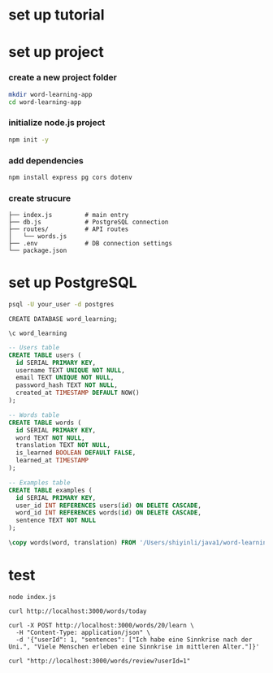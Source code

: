 # set up tutorial
# set up project
### create a new project folder
```bash
mkdir word-learning-app
cd word-learning-app
```
### initialize node.js project
```bash
npm init -y
```
### add dependencies
```bash
npm install express pg cors dotenv
```
### create strucure
```word-learning-app/
├── index.js         # main entry
├── db.js            # PostgreSQL connection
├── routes/          # API routes
│   └── words.js
├── .env             # DB connection settings
└── package.json
```

# set up PostgreSQL
```bash
psql -U your_user -d postgres
```
```
CREATE DATABASE word_learning;
```
```
\c word_learning
```
```sql
-- Users table
CREATE TABLE users (
  id SERIAL PRIMARY KEY,
  username TEXT UNIQUE NOT NULL,
  email TEXT UNIQUE NOT NULL,
  password_hash TEXT NOT NULL,
  created_at TIMESTAMP DEFAULT NOW()
);

-- Words table
CREATE TABLE words (
  id SERIAL PRIMARY KEY,
  word TEXT NOT NULL,
  translation TEXT NOT NULL,
  is_learned BOOLEAN DEFAULT FALSE,
  learned_at TIMESTAMP
);

-- Examples table
CREATE TABLE examples (
  id SERIAL PRIMARY KEY,
  user_id INT REFERENCES users(id) ON DELETE CASCADE,
  word_id INT REFERENCES words(id) ON DELETE CASCADE,
  sentence TEXT NOT NULL
);
```


```sql
\copy words(word, translation) FROM '/Users/shiyinli/java1/word-learning-app/backend/words2.csv' DELIMITER ',' CSV HEADER;
```

# test
```
node index.js

curl http://localhost:3000/words/today

curl -X POST http://localhost:3000/words/20/learn \
  -H "Content-Type: application/json" \
  -d '{"userId": 1, "sentences": ["Ich habe eine Sinnkrise nach der Uni.", "Viele Menschen erleben eine Sinnkrise im mittleren Alter."]}'

curl "http://localhost:3000/words/review?userId=1"
```



